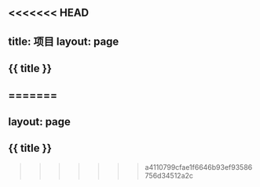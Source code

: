 <<<<<<< HEAD
---
title: 项目
layout: page
---

<script lang="ts" setup>
import VPFeatures from 'vitepress/dist/client/theme-default/components/VPFeatures.vue'
import works from './works'
</script>

<main class="xl:max-w-[980px] max-w-7/8 mx-auto">
    <section v-for="([title, work]) in Object.entries(works)" :key="title">
        <h1 class="text-[1.2rem] text-gray-500 mt-10">
        {{ title }}
        </h1>
        <VPFeatures :features="work" class="my-6" />
    </section>
</main>

<style scoped>
:deep(.VPFeatures ){
    padding: 0;
}
</style>
=======
---
layout: page
---

<script lang="ts" setup>
import VPFeatures from 'vitepress/dist/client/theme-default/components/VPFeatures.vue'
import works from './works'
</script>

<main class="xl:max-w-[980px] max-w-7/8 mx-auto">
    <section v-for="([title, work]) in Object.entries(works)" :key="title">
        <h1 class="text-[1.2rem] text-gray-500 mt-10">
        {{ title }}
        </h1>
        <VPFeatures :features="work" class="my-6" />
    </section>
</main>

<style scoped>
:deep(.VPFeatures ){
    padding: 0;
}
</style>
>>>>>>> a4110799cfae1f6646b93ef93586756d34512a2c
